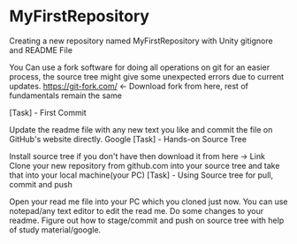 # MyFirstRepository
Creating a new repository named MyFirstRepository with Unity gitignore and README File

You Can use a fork software for doing all operations on git for an easier process, the source tree might give some unexpected errors due to current updates. https://git-fork.com/ ← Download fork from here, rest of fundamentals remain the same

[Task] - First Commit

Update the readme file with any new text you like and commit the file on GitHub's website directly.
Google
[Task] - Hands-on Source Tree

Install source tree if you don't have then download it from here → Link
Clone your new repository from github.com into your source tree and take that into your local machine(your PC)
[Task] - Using Source tree for pull, commit and push

Open your read me file into your PC which you cloned just now. You can use notepad/any text editor to edit the read me.
Do some changes to your readme.
Figure out how to stage/commit and push on source tree with help of study material/google.
